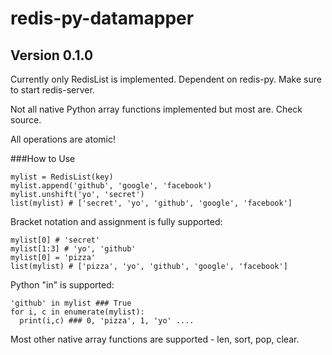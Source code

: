 redis-py-datamapper
===================

Version 0.1.0
--------------
Currently only RedisList is implemented. Dependent on redis-py. Make sure to start redis-server.

Not all native Python array functions implemented but most are. Check source.

All operations are atomic!

###How to Use
    
    mylist = RedisList(key)
    mylist.append('github', 'google', 'facebook')
    mylist.unshift('yo', 'secret')
    list(mylist) # ['secret', 'yo', 'github', 'google', 'facebook']
    
Bracket notation and assignment is fully supported:

    mylist[0] # 'secret'
    mylist[1:3] # 'yo', 'github'
    mylist[0] = 'pizza'
    list(mylist) # ['pizza', 'yo', 'github', 'google', 'facebook']

Python "in" is supported:

    'github' in mylist ### True
    for i, c in enumerate(mylist):
      print(i,c) ### 0, 'pizza', 1, 'yo' ....

Most other native array functions are supported - len, sort, pop, clear.

